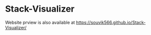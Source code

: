# Stack-Visualizer

Website prview is also available at https://souvik566.github.io/Stack-Visualizer/
